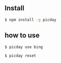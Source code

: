 ## Install

```bash
$ npm install -g picday
```

## how to use

```bash
$ picday use bing
```

```bash
$ picday reset
```